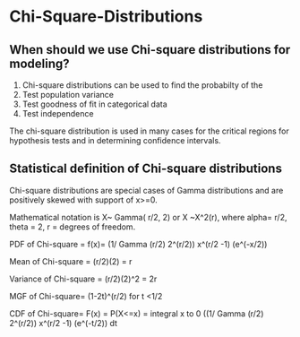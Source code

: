 # Chi-Square-Distributions
## When should we use Chi-square distributions for modeling?
1. Chi-square distributions can be used to find the probabilty of the 
2. Test population variance
3. Test goodness of fit in categorical data
4. Test independence

The chi-square distribution is used in many cases for the critical regions for hypothesis tests and in determining confidence intervals. 

## Statistical definition of Chi-square distributions
Chi-square distributions are special cases of Gamma distributions and are positively skewed with support of x>=0.

Mathematical notation is X~ Gamma( r/2, 2) or X ~X^2(r), where alpha= r/2, theta = 2, r = degrees of freedom.

PDF of Chi-square = f(x)= (1/ Gamma (r/2) 2^(r/2)) x^(r/2 -1) (e^(-x/2))

Mean of Chi-square = (r/2)(2) = r

Variance of Chi-square = (r/2)(2)^2 = 2r

MGF of Chi-square= (1-2t)^(r/2) for t <1/2

CDF of Chi-square= F(x) = P(X<=x) = integral x to 0 ((1/ Gamma (r/2) 2^(r/2)) x^(r/2 -1) (e^(-t/2)) dt

